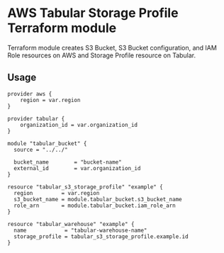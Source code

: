 # AWS Tabular Storage Profile Terraform module

Terraform module creates S3 Bucket, S3 Bucket configuration, and IAM Role resources on AWS and Storage Profile resource 
on Tabular.

## Usage

```
provider aws {
    region = var.region
}

provider tabular {
    organization_id = var.organization_id
}

module "tabular_bucket" {
  source = "../../"

  bucket_name        = "bucket-name"
  external_id        = var.organization_id
}

resource "tabular_s3_storage_profile" "example" {
  region         = var.region
  s3_bucket_name = module.tabular_bucket.s3_bucket_name
  role_arn       = module.tabular_bucket.iam_role_arn
}

resource "tabular_warehouse" "example" {
  name            = "tabular-warehouse-name"
  storage_profile = tabular_s3_storage_profile.example.id
}
```